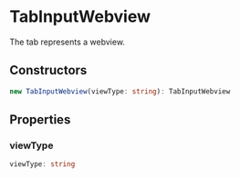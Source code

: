 # TabInputWebview

The tab represents a webview.

## Constructors

```typescript
new TabInputWebview(viewType: string): TabInputWebview
```

## Properties

### viewType

```typescript
viewType: string
```

